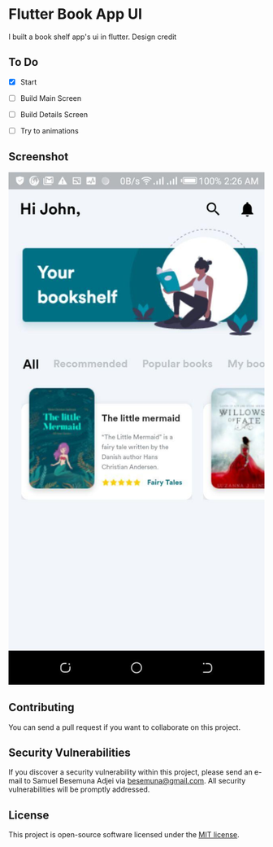 
# Flutter Book App UI
I built a book shelf app's ui in flutter. Design credit

## To Do
* [X] Start
* [ ] Build Main Screen
* [ ] Build Details Screen
* [ ] Try to animations


## Screenshot

![dashboard](screenshots/one.jpg)

## Contributing

You can send a pull request if you want to collaborate on this project.

## Security Vulnerabilities

If you discover a security vulnerability within this project, please send an e-mail to Samuel Besemuna Adjei via [besemuna@gmail.com](mailto:besemuna@gmail.com). All security vulnerabilities will be promptly addressed.

## License

This project is open-source software licensed under the [MIT license](https://opensource.org/licenses/MIT).
